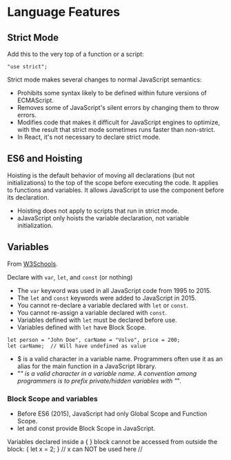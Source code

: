 # Language Features

## Strict Mode
Add this to the very top of a function or a script:
```
"use strict";
```
Strict mode makes several changes to normal JavaScript semantics:
- Prohibits some syntax likely to be defined within future versions of ECMAScript.
- Removes some of JavaScript's silent errors by changing them to throw errors.
- Modifies code that makes it difficult for JavaScript engines to optimize, with the result that strict mode sometimes runs faster than non-strict.
- In React, it's not necessary to declare strict mode.

## ES6 and Hoisting
Hoisting is the default behavior of moving all declarations (but not initializations) to the top of the scope before executing the code. It applies to functions and variables. It allows JavaScript to use the component before its declaration.
- Hoisting does not apply to scripts that run in strict mode.
- aJavaScript only hoists the variable declaration, not variable initialization.

## Variables

From [W3Schools](https://www.w3schools.com/Js/js_variables.asp).

Declare with `var`, `let`, and `const` (or nothing)

- The `var` keyword was used in all JavaScript code from 1995 to 2015.
- The `let` and `const` keywords were added to JavaScript in 2015.
- You cannot re-declare a variable declared with `let` or `const`.
- You cannot re-assign a variable declared with `const`.
- Variables defined with `let` must be declared before use.
- Variables defined with `let` have Block Scope.
```
let person = "John Doe", carName = "Volvo", price = 200;
let carName;  // Will have undefined as value
```
- $ is a valid character in a variable name.  Programmers often use it as an alias for the main function in a JavaScript library.
- "_" is a valid character in a variable name.  A convention among programmers is to prefix private/hidden variables with "_".

### Block Scope and variables
- Before ES6 (2015), JavaScript had only Global Scope and Function Scope.
- let and const provide Block Scope in JavaScript.

Variables declared inside a { } block cannot be accessed from outside the block:
{
  let x = 2;
}
// x can NOT be used here
//


